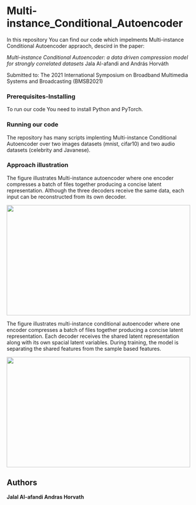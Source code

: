 # Multi-instance_Conditional_Autoencoder
In this repository You can find our code which impelments Multi-instance Conditional Autoencoder appraoch, descird in the paper:

*Multi-instance Conditional Autoencoder: a data driven compression model for strongly correlated datasets*
Jala Al-afandi and András Horváth

Submitted to:
The 2021 International Symposium on Broadband Multimedia Systems and Broadcasting (BMSB2021)

### Prerequisites-Installing
To run our code You need to install Python and PyTorch.

### Running our code
The repository has  many scripts implenting Multi-instance Conditional Autoencoder over two images datasets (mnist, cifar10) and two audio datasets (celebrity and Javanese). 

### Approach illustration
The figure illustrates Multi-instance autoencoder where one encoder compresses a batch of files together producing a concise latent representation. Although the three decoders receive the same data, each input can be reconstructed from its own decoder.

<img src="https://github.com/Al-Afandi/Multi-instance_Conditional_Autoencoder/blob/main/new.PNG" width="500" height="300">

The figure illustrates multi-instance conditional autoencoder where one encoder compresses a batch of files together producing a concise latent representation. Each decoder receives the shared latent representation along with its own spacial latent variables. During training, the model is separating the shared features from the sample based features.

<img src="https://github.com/Al-Afandi/Multi-instance_Conditional_Autoencoder/blob/main/new_cond.PNG" width="500" height="300">

## Authors
**Jalal Al-afandi 
Andras Horvath** 
